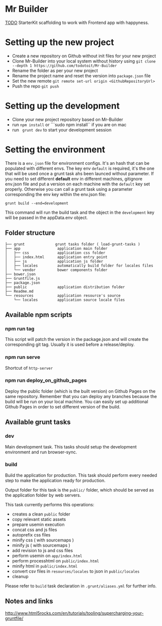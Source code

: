 # Mr Builder

[TODO](http://todo.to.it) StarterKit scaffolding to work with Frontend app with happyness.


# Setting up the new project

- Create a new repository on Github without init files for your new project
- Clone Mr-Builder into your local system without history using ```git clone --depth 1 https://github.com/todotoit/Mr-Builder```
- Rename the folder as per your new project
- Rename the project name and reset the version into ```package.json``` file
- Set the new remote ```git remote set-url origin <GithubRepositoryUrl>```
- Push the repo ```git push```


# Setting up the development

- Clone your new project repository based on Mr-Builder
- run ```npm install``` or ```sudo npm install`` if you are on mac
- run ``` grunt dev``` to start your development session



# Setting the environment

There is a ```env.json``` file for environment configs. It's an hash that can be populated with different envs.
The key env ```default``` is required, it's the one that will be used once a grunt task ahs been launced without parameter.
If you need to set different **default** env in different machines, gitignore env.json file and put a version on each machine with the ```default``` key set properly.
Otherwise you can call a grunt task using a parameter corresponding the env key within the env.json file:

	grunt build --end=development

This command will run the build task and the object in the ```development``` key will be passed in the appData.env object.



## Folder structure

```
├── grunt              grunt tasks folder ( load-grunt-tasks )
├── app                 application main folder
│   ├── css             application css folder
│   ├── index.html      application entry point
│   ├── js              application js folder
│   ├── locales         automatically build folder for locales files
│   └── vendor          bower components folder
├── bower.json
├── Gruntfile.js
├── package.json
├── public              application distribution folder
├── Readme.md
└── resources           application resource's source
    └── locales         application source locale files
```



## Available npm scripts

### npm run tag

This script will patch the version in the package.json and will create the corresponding git tag. Usually it is used before a release/deploy.

### npm run serve

Shortcut of ```http-server``` 

### npm run deploy_on_github_pages

Deploy the public folder (which is the built version) on Github Pages on the same repository.
Remember that you can deploy any branches because the build  will be run on your local machine.
You can easily set up additional Github Pages in order to set different version of the build.


## Available grunt tasks

### dev

Main development task. This tasks should setup the development environment and
run browser-sync.

### build

Build the application for production. This task should perform every needed step
to make the application ready for production.

Output folder for this task is the `public/` folder, which should be served as
the application folder by web servers.

This task currently performs this operations:

- creates a clean `public` folder
- copy relevant static assets
- prepare usemin execution
- concat css and js files
- autoprefix css files
- minify css ( with sourcemaps )
- minify js ( with sourcemaps )
- add revision to js and css files
- perform usemin on `app/index.html`
- perform processhtml on `public/index.html`
- minify html in `public/index.html`
- convert csv files in `resources/locales` to json in `public/locales`
- cleanup

Please refer to `build` task declaration in `.grunt/aliases.yml` for further
info.



## Notes and links

http://www.html5rocks.com/en/tutorials/tooling/supercharging-your-gruntfile/
